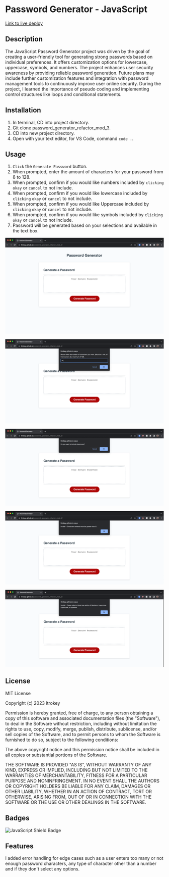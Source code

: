 # Password Generator - JavaScript

[Link to live deploy](https://ltrokey.github.io/password_generator_refactor_mod_3/)

## Description

The JavaScript Password Generator project was driven by the goal of creating a user-friendly tool for generating strong passwords based on individual preferences. It offers customization options for lowercase, uppercase, symbols, and numbers. The project enhances user security awareness by providing reliable password generation. Future plans may include further customization features and integration with password management tools to continuously improve user online security. During the project, I learned the importance of pseudo coding and implementing control structures like loops and conditional statements.

## Installation

1. In terminal, CD into project directory.
2. Git clone password_generator_refactor_mod_3.
3. CD into new project directory.
4. Open with your text editor, for VS Code, command `code .`.

## Usage

1. `Click` the `Generate Password` button.
2. When prompted, enter the amount of characters for your password from 8 to 128.
3. When prompted, confirm if you would like numbers included by `clicking` `okay` or `cancel` to not include.
4. When prompted, confirm if you would like lowercase included by `clicking` `okay` or `cancel` to not include.
5. When prompted, confirm if you would like Uppercase included by `clicking` `okay` or `cancel` to not include.
6. When prompted, confirm if you would like symbols included by `clicking` `okay` or `cancel` to not include.
7. Password will be generated based on your selections and available in the text box.



![Generate Password Starter Page](assets/screenshot_Start.png)

![Password Character Length](assets/screenshot_number_characters.png)


![Generate Password Lowercase Option](assets/screenshot_one_option.png)


![Password Error Message, Min. Characters](assets/screenshot_error_code_min.png)

![Password Error Message, No Selections](assets/screenshot_error_code_selection.png)

## License

MIT License

Copyright (c) 2023 ltrokey

Permission is hereby granted, free of charge, to any person obtaining a copy
of this software and associated documentation files (the "Software"), to deal
in the Software without restriction, including without limitation the rights
to use, copy, modify, merge, publish, distribute, sublicense, and/or sell
copies of the Software, and to permit persons to whom the Software is
furnished to do so, subject to the following conditions:

The above copyright notice and this permission notice shall be included in all
copies or substantial portions of the Software.

THE SOFTWARE IS PROVIDED "AS IS", WITHOUT WARRANTY OF ANY KIND, EXPRESS OR
IMPLIED, INCLUDING BUT NOT LIMITED TO THE WARRANTIES OF MERCHANTABILITY,
FITNESS FOR A PARTICULAR PURPOSE AND NONINFRINGEMENT. IN NO EVENT SHALL THE
AUTHORS OR COPYRIGHT HOLDERS BE LIABLE FOR ANY CLAIM, DAMAGES OR OTHER
LIABILITY, WHETHER IN AN ACTION OF CONTRACT, TORT OR OTHERWISE, ARISING FROM,
OUT OF OR IN CONNECTION WITH THE SOFTWARE OR THE USE OR OTHER DEALINGS IN THE
SOFTWARE.

## Badges

![JavaScript Shield Badge](https://img.shields.io/badge/logo-javascript-blue?logo=javascript&logoColor=f5f5f5)

## Features

I added error handling for edge cases such as a user enters too many or not enough password characters, any type of character other than a number and if they don't select any options.  